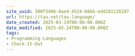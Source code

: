 ```yaml
---
site_uuid: 300f3406-8ae4-4524-b666-edd181128287
url: https://tau.net/tau-language/
date_created: 2025-03-19T00:00:00.000Z
date_modified: 2025-03-24T00:00:00.000Z
tags:
- Programming-Languages
- Check-It-Out
---
```







